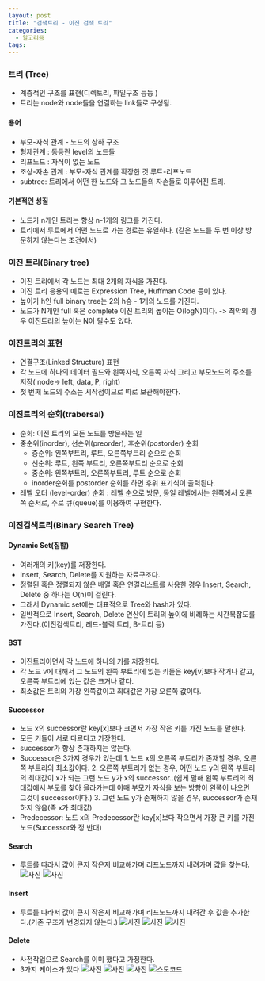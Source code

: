 ```yaml
---
layout: post
title: "검색트리 - 이진 검색 트리"
categories:
  - 알고리즘
tags:
---
```


### 트리 (Tree)
- 계층적인 구조를 표현(디렉토리, 파일구조 등등 )
- 트리는 node와 node들을 연결하는 link들로 구성됨.

#### 용어
- 부모-자식 관계 - 노드의 상하 구조
- 형제관계 : 동등란 level의 노드들
- 리프노드 : 자식이 없는 노드
- 조상-자손 관계 : 부모-자식 관계를 확장한 것 루트-리프노드
- subtree: 트리에서 어떤 한 노드와 그 노드들의 자손들로 이루어진 트리.

#### 기본적인 성질
- 노드가 n개인 트리는 항상 n-1개의 링크를 가진다.
- 트리에서 루트에서 어떤 노드로 가는 경로는 유일하다. (같은 노드를 두 번 이상 방문하지 않는다는 조건에서)

### 이진 트리(Binary tree)
- 이진 트리에서 각 노드는 최대 2개의 자식을 가진다.
- 이진 트리 응용의 예로는 Expression Tree, Huffman Code 등이 있다.
- 높이가 h인 full binary tree는 2의 h승 - 1개의 노드를 가진다.
- 노드가 N개인 full 혹은 complete 이진 트리의 높이는 O(logN)이다. -> 최악의 경우 이진트리의 높이는 N이 될수도 있다.

### 이진트리의 표현
- 연결구조(Linked Structure) 표현
- 각 노드에 하나의 데이터 필드와 왼쪽자식, 오른쪽 자식 그리고 부모노드의 주소를 저장( node-> left, data, P, right)
- 첫 번째 노드의 주소는 시작점이므로 따로 보관해야한다.

### 이진트리의 순회(trabersal)
- 순회: 이진 트리의 모든 노드를 방문하는 일
- 중순위(inorder), 선순위(preorder), 후순위(postorder) 순회
    - 중순위: 왼쪽부트리, 루트, 오른쪽부트리 순으로 순회
    - 선순위: 루트, 왼쪽 부트리, 오른쪽부트리 순으로 순회
    - 중순위: 왼쪽부트리, 오른쪽부트리, 루트 순으로 순회
    - inorder순회를 postorder 순회를 하면 후위 표기식이 출력된다.
- 레벨 오더 (level-order) 순회 : 레벨 순으로 방문, 동일 레벨에서는 왼쪽에서 오른쪽 순서로, 주로 큐(queue)를 이용하여 구현한다.


### 이진검색트리(Binary Search Tree)

#### Dynamic Set(집합)
- 여러개의 키(key)를 저장한다.
- Insert, Search, Delete를 지원하는 자료구조다.
- 정렬된 혹은 정렬되지 않은 배열 혹은 연결리스트를 사용한 경우 Insert, Search, Delete 중 하나는 O(n)이 걸린다.
- 그래서 Dynamic set에는 대표적으로 Tree와 hash가 있다.
- 일반적으로 Insert, Search, Delete 연산이 트리의 높이에 비례하는 시간복잡도를 가진다.(이진검색트리, 레드-블랙 트리, B-트리 등)

#### BST
- 이진트리이면서 각 노드에 하나의 키를 저장한다.
- 각 노드 v에 대해서 그 노드의 왼쪽 부트리에 있는 키들은 key[v]보다 작거나 같고, 오른쪽 부트리에 있는 값은 크거나 같다.
- 최소값은 트리의 가장 왼쪽값이고 최대값은 가장 오른쪽 값이다.


#### Successor
- 노드 x의 successor란 key[x]보다 크면서 가장 작은 키를 가진 노드를 말한다.
- 모든 키들이 서로 다르다고 가장한다.
- successor가 항상 존재하지는 않는다.
- Successor은 3가지 경우가 있는데
      1. 노드 x의 오른쪽 부트리가 존재할 경우, 오른쪽 부트리의 최소값이다.
      2. 오른쪽 부트리가 없는 경우, 어떤 노드 y의 왼쪽 부트리의 최대값이 x가 되는 그런 노드 y가 x의 successor..(쉽게 말해 왼쪽 부트리의 최대값에서 부모를 찾아 올라가는데 이때 부모가 자식을 보는 방향이 왼쪽이 나오면 그것이 successor이다.)
      3. 그런 노드 y가 존재하지 않을 경우, successor가 존재하지 않음(즉 x가 최대값)
- Predecessor: 노드 x의 Predecessor란 key[x]보다 작으면서 가장 큰 키를 가진 노드(Successor와 정 반대)

#### Search
- 루트를 따라서 값이 큰지 작은지 비교해가며 리프노드까지 내려가며 값을 찾는다.
![사진](https://drive.google.com/uc?id=17vh82lnH5AfvldDoNVo5l-VvFbPk2Q3T)
![사진](https://drive.google.com/uc?id=1SHE0g19wWpURiEStAUjikNrfdRcOh41f)

#### Insert
- 루트를 따라서 값이 큰지 작은지 비교해가며 리프노드까지 내려간 후 값을 추가한다.(기존 구조가 변경되지 않는다.)
![사진](https://drive.google.com/uc?id=1zvO4lIlJWQzizPZa91bZaOpuz0KE4p1Y)
![사진](https://drive.google.com/uc?id=1Tq9-C7-fE-Pr7LSv1OSoQqCA6leWHqH6)
![사진](https://drive.google.com/uc?id=1qxSiJVsuMq-aKzlGkbv5jdSapv9RjlIN)

#### Delete
- 사전작업으로 Search를 이미 했다고 가정한다.
- 3가지 케이스가 있다
![사진](https://drive.google.com/uc?id=1CSydBX9_FO3Ry8movdK3C05iRMPwbuqi)
![사진](https://drive.google.com/uc?id=1lbZKyjp-wJxgmzEFg0I8BqZK_L9771Ir)
![사진](https://drive.google.com/uc?id=1fVijTRz9eC7ahcTKr9BaN7NNMLWuTsq3)
![스도코드](https://drive.google.com/uc?id=1f2C13UoO4eRmUlZfoQtEpaVQQtEfy8tX)
